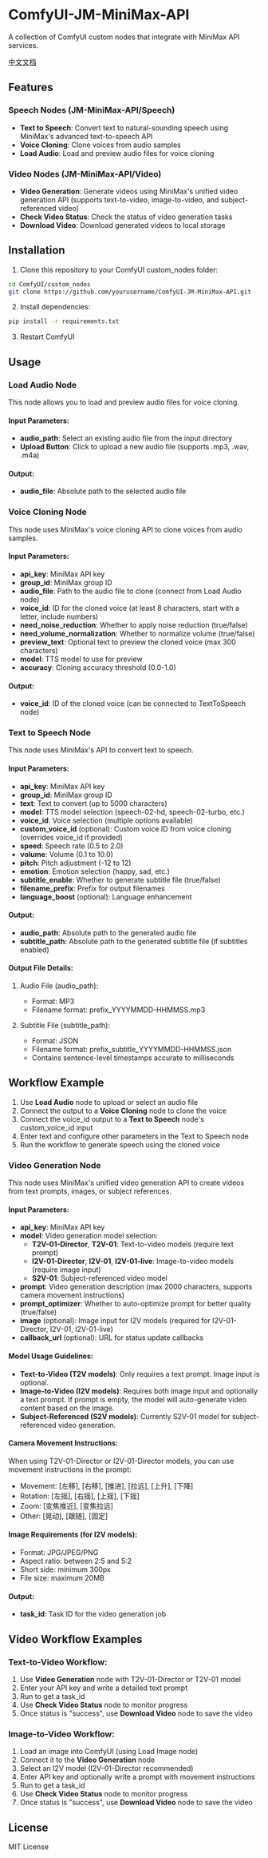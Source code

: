 # ComfyUI-JM-MiniMax-API

A collection of ComfyUI custom nodes that integrate with MiniMax API services.

[中文文档](README_CN.md)

## Features

### Speech Nodes (JM-MiniMax-API/Speech)

- **Text to Speech**: Convert text to natural-sounding speech using MiniMax's advanced text-to-speech API
- **Voice Cloning**: Clone voices from audio samples
- **Load Audio**: Load and preview audio files for voice cloning

### Video Nodes (JM-MiniMax-API/Video)

- **Video Generation**: Generate videos using MiniMax's unified video generation API (supports text-to-video, image-to-video, and subject-referenced video)
- **Check Video Status**: Check the status of video generation tasks
- **Download Video**: Download generated videos to local storage

## Installation

1. Clone this repository to your ComfyUI custom_nodes folder:
```bash
cd ComfyUI/custom_nodes
git clone https://github.com/yourusername/ComfyUI-JM-MiniMax-API.git
```

2. Install dependencies:
```bash
pip install -r requirements.txt
```

3. Restart ComfyUI

## Usage

### Load Audio Node

This node allows you to load and preview audio files for voice cloning.

#### Input Parameters:
- **audio_path**: Select an existing audio file from the input directory
- **Upload Button**: Click to upload a new audio file (supports .mp3, .wav, .m4a)

#### Output:
- **audio_file**: Absolute path to the selected audio file

### Voice Cloning Node

This node uses MiniMax's voice cloning API to clone voices from audio samples.

#### Input Parameters:
- **api_key**: MiniMax API key
- **group_id**: MiniMax group ID
- **audio_file**: Path to the audio file to clone (connect from Load Audio node)
- **voice_id**: ID for the cloned voice (at least 8 characters, start with a letter, include numbers)
- **need_noise_reduction**: Whether to apply noise reduction (true/false)
- **need_volume_normalization**: Whether to normalize volume (true/false)
- **preview_text**: Optional text to preview the cloned voice (max 300 characters)
- **model**: TTS model to use for preview
- **accuracy**: Cloning accuracy threshold (0.0-1.0)

#### Output:
- **voice_id**: ID of the cloned voice (can be connected to TextToSpeech node)

### Text to Speech Node

This node uses MiniMax's API to convert text to speech.

#### Input Parameters:
- **api_key**: MiniMax API key
- **group_id**: MiniMax group ID
- **text**: Text to convert (up to 5000 characters)
- **model**: TTS model selection (speech-02-hd, speech-02-turbo, etc.)
- **voice_id**: Voice selection (multiple options available)
- **custom_voice_id** (optional): Custom voice ID from voice cloning (overrides voice_id if provided)
- **speed**: Speech rate (0.5 to 2.0)
- **volume**: Volume (0.1 to 10.0)
- **pitch**: Pitch adjustment (-12 to 12)
- **emotion**: Emotion selection (happy, sad, etc.)
- **subtitle_enable**: Whether to generate subtitle file (true/false)
- **filename_prefix**: Prefix for output filenames
- **language_boost** (optional): Language enhancement

#### Output:
- **audio_path**: Absolute path to the generated audio file
- **subtitle_path**: Absolute path to the generated subtitle file (if subtitles enabled)

#### Output File Details:
1. Audio File (audio_path):
   - Format: MP3
   - Filename format: prefix_YYYYMMDD-HHMMSS.mp3
   
2. Subtitle File (subtitle_path):
   - Format: JSON
   - Filename format: prefix_subtitle_YYYYMMDD-HHMMSS.json
   - Contains sentence-level timestamps accurate to milliseconds

## Workflow Example

1. Use **Load Audio** node to upload or select an audio file
2. Connect the output to a **Voice Cloning** node to clone the voice
3. Connect the voice_id output to a **Text to Speech** node's custom_voice_id input
4. Enter text and configure other parameters in the Text to Speech node
5. Run the workflow to generate speech using the cloned voice

### Video Generation Node

This node uses MiniMax's unified video generation API to create videos from text prompts, images, or subject references.

#### Input Parameters:
- **api_key**: MiniMax API key
- **model**: Video generation model selection:
  - **T2V-01-Director**, **T2V-01**: Text-to-video models (require text prompt)
  - **I2V-01-Director**, **I2V-01**, **I2V-01-live**: Image-to-video models (require image input)
  - **S2V-01**: Subject-referenced video model
- **prompt**: Video generation description (max 2000 characters, supports camera movement instructions)
- **prompt_optimizer**: Whether to auto-optimize prompt for better quality (true/false)
- **image** (optional): Image input for I2V models (required for I2V-01-Director, I2V-01, I2V-01-live)
- **callback_url** (optional): URL for status update callbacks

#### Model Usage Guidelines:
- **Text-to-Video (T2V models)**: Only requires a text prompt. Image input is optional.
- **Image-to-Video (I2V models)**: Requires both image input and optionally a text prompt. If prompt is empty, the model will auto-generate video content based on the image.
- **Subject-Referenced (S2V models)**: Currently S2V-01 model for subject-referenced video generation.

#### Camera Movement Instructions:
When using T2V-01-Director or I2V-01-Director models, you can use movement instructions in the prompt:
- Movement: [左移], [右移], [推进], [拉远], [上升], [下降]
- Rotation: [左摇], [右摇], [上摇], [下摇]
- Zoom: [变焦推近], [变焦拉远]
- Other: [晃动], [跟随], [固定]

#### Image Requirements (for I2V models):
- Format: JPG/JPEG/PNG
- Aspect ratio: between 2:5 and 5:2
- Short side: minimum 300px
- File size: maximum 20MB

#### Output:
- **task_id**: Task ID for the video generation job

## Video Workflow Examples

### Text-to-Video Workflow:
1. Use **Video Generation** node with T2V-01-Director or T2V-01 model
2. Enter your API key and write a detailed text prompt
3. Run to get a task_id
4. Use **Check Video Status** node to monitor progress
5. Once status is "success", use **Download Video** node to save the video

### Image-to-Video Workflow:
1. Load an image into ComfyUI (using Load Image node)
2. Connect it to the **Video Generation** node
3. Select an I2V model (I2V-01-Director recommended)
4. Enter API key and optionally write a prompt with movement instructions
5. Run to get a task_id
6. Use **Check Video Status** node to monitor progress
7. Once status is "success", use **Download Video** node to save the video

## License

MIT License
